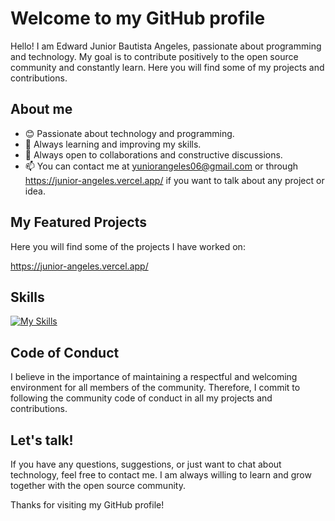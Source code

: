 
# Welcome to my GitHub profile

Hello! I am Edward Junior Bautista Angeles, passionate about programming and technology. My goal is to contribute positively to the open source community and constantly learn. Here you will find some of my projects and contributions.

## About me

- 😊 Passionate about technology and programming.
- 🌱 Always learning and improving my skills.
- 💬 Always open to collaborations and constructive discussions.
- 📫 You can contact me at yuniorangeles06@gmail.com or through https://junior-angeles.vercel.app/ if you want to talk about any project or idea.

## My Featured Projects

Here you will find some of the projects I have worked on:

https://junior-angeles.vercel.app/



## Skills

[![My Skills](https://skillicons.dev/icons?i=js,html,css,python,typescript,mysql,docker,materialui,nodejs,mongo,firebase,postgres,threejs)](https://skillicons.dev)


## Code of Conduct

I believe in the importance of maintaining a respectful and welcoming environment for all members of the community. Therefore, I commit to following the community code of conduct in all my projects and contributions.

## Let's talk!

If you have any questions, suggestions, or just want to chat about technology, feel free to contact me. I am always willing to learn and grow together with the open source community.

Thanks for visiting my GitHub profile!


